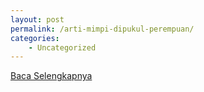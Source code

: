 ```yaml
---
layout: post
permalink: /arti-mimpi-dipukul-perempuan/
categories:
    - Uncategorized
---
```


[Baca Selengkapnya](/09)